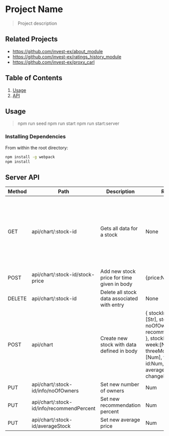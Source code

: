 # Project Name

> Project description

## Related Projects

  - https://github.com/invest-ex/about_module
  - https://github.com/invest-ex/ratings_history_module
  - https://github.com/invest-ex/proxy_carl

## Table of Contents

1. [Usage](#Usage)
1. [API](#API)

## Usage

> npm run seed
> npm run start
> npm run start:server

### Installing Dependencies

From within the root directory:

```sh
npm install -g webpack
npm install
```

## Server API

Method | Path | Description| Request Body | Response Body
----|----|----|----|----
GET|api/chart/:stock-id|Gets all data for a stock| None | { stockInfo:{ relatedTags:[Str], stockCompany:Str, noOfOwners:Int, recommendationPercent:Int }, stockData:{ day:[Num], week:[Num], month:[Num], threeMonth:[Num], year:[Num], fiveYear:[Num] }, id:Num, averageStock:Num, changePercent:Num } |
POST|api/chart/:stock-id/stock-price|Add new stock price for time given in body| {price:Num, time:DateTime} | None
DELETE|api/chart/:stock-id|Delete all stock data associated with entry| None |None
POST|api/chart|Create new stock with data defined in body| { stockInfo:{ relatedTags:[Str], stockCompany:Str, noOfOwners:Int, recommendationPercent:Int }, stockData:{ day:[Num], week:[Num], month:[Num], threeMonth:[Num], year:[Num], fiveYear:[Num] }, id:Num, averageStock:Num, changePercent:Num } | None
PUT | api/chart/:stock-id/info/noOfOwners | Set new number of owners | Num | None
PUT | api/chart/:stock-id/info/recommendPercent | Set new recommendation percent | Num | None
PUT | api/chart/:stock-id/averageStock | Set new average price | Num | None


